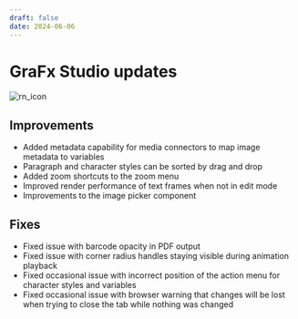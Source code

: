 ```yaml
---
draft: false
date: 2024-06-06
---
```


# GraFx Studio updates

![rn_icon](https://chilipublishdocs.imgix.net/logos/CHILI_LOGOS_OK-10.svg)

<!-- more -->

## Improvements

- Added metadata capability for media connectors to map image metadata to variables
- Paragraph and character styles can be sorted by drag and drop
- Added zoom shortcuts to the zoom menu
- Improved render performance of text frames when not in edit mode
- Improvements to the image picker component

## Fixes

- Fixed issue with barcode opacity in PDF output
- Fixed issue with corner radius handles staying visible during animation playback
- Fixed occasional issue with incorrect position of the action menu for character styles and variables
- Fixed occasional issue with browser warning that changes will be lost when trying to close the tab while nothing was changed
